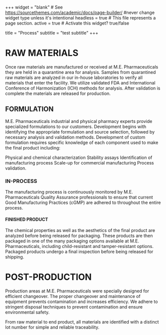 +++
widget = "blank"  # See https://sourcethemes.com/academic/docs/page-builder/ #never change widget type unless it's intentional
headless = true  # This file represents a page section.
active = true  # Activate this widget? true/false

title = "Process"
subtitle = "test subtitle"
+++

**<h1>RAW MATERIALS</h1>**
<p>Once raw materials are manufactured or received at M.E. Pharmaceuticals they are held in a quarantine area for analysis. Samples from quarantined raw materials are analyzed in our in-house laboratories to verify all materials that enter the facility. We utilize validated FDA and International Conference of Harmonization (ICH) methods for analysis. After validation is complete the materials are released for production.</p>

**<h2>FORMULATION</h2>**
<p>M.E. Pharmaceuticals industrial and physical pharmacy experts provide specialized formulations to our customers. Development begins with identifying the appropriate formulation and source selection, followed by necessary analysis and validation methods. Development of custom formulation requires specific knowledge of each component used to make the final product including:

Physical and chemical characterization
Stability assays
Identification of manufacturing process
Scale-up for commercial manufacturing
Process validation.</p>

**<h3>IN-PROCESS</h3>**
<p>The manufacturing process is continuously monitored by M.E. Pharmaceuticals Quality Assurance professionals to ensure that current Good Manufacturing Practices (cGMP) are adhered to throughout the entire process.</p>

**<h4>FINISHED PRODUCT</h4>**
<p>The chemical properties as well as the aesthetics of the final product are analyzed before being released for packaging. These products are then packaged in one of the many packaging options available at M.E. Pharmaceuticals, including child-resistant and tamper-resistant options. Packaged products undergo a final inspection before being released for shipping.</p>

**<h1>POST-PRODUCTION</h1>**
<p>Production areas at M.E. Pharmaceuticals were specially designed for efficient changeover. The proper changeover and maintenance of equipment prevents contamination and increases efficiency. We adhere to stringent disposal techniques to prevent contamination and ensure environmental safety.


From raw material to end product, all materials are identified with a distinct lot number for simple and reliable traceability.</p>
